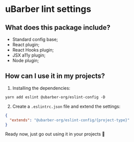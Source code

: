 # uBarber lint settings

## What does this package include?
- Standard config base;
- React plugin;
- React Hooks plugin;
- JSX a11y plugin;
- Node plugin;

## How can I use it in my projects?

1. Installing the dependencies:
```
yarn add eslint @ubarber-org/eslint-config -D
```
2. Create a ```.eslintrc.json``` file and extend the settings:
```json
{
  "extends": "@ubarber-org/eslint-config/{project-type}"
}
```

Ready now, just go out using it in your projects 🚀